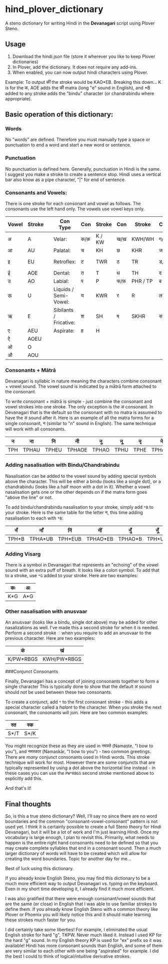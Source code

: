 # hind_plover_dictionary

A steno dictionary for writing Hindi in the **Devanagari** script using Plover Steno.

## Usage

1. Download the hindi.json file (store it wherever you like to keep Plover dictionaries)
2. In Plover, add the dictionary.  It does not require any add-ins.
3. When enabled, you can now output hindi characters using Plover.

Example: To output कीं the stroke would be KAO*EB.  Breaking this down... K is for the क, AOE adds the की matra (long "e" sound in English), and *B added to any stroke adds the "bindu" character (or chandrabindu where appropriate).

## Basic operation of this dictionary:

### Words

No "words" are defined.  Therefore you must manually type a space or punctuation to end a word and start a new word or sentence.

### Punctuation

No punctuation is defined here.  Generally, punctuation in Hindi is the same.  I suggest you make a stroke to create a sentence stop.  Hindi uses a vertical bar also know as a pipe character, "|" for end of sentence.  

### Consonants and Vowels:

There is one stroke for each consonant and vowel as follows.  The consonants use the left hand only.  The vowels use vowel keys only.

| Vowel  | Stroke |  | Con Type | Con | Stroke | Con | Stroke | Con | Stroke | Con | Stroke | Con | Stroke |
|---|---|---|---|---|---|---|---|---|---|---|---|---|---|
| अ | A |  | Velar: | क/क़ |  K / KW | ख/ख़ | KWH/WH | ग/ग़ | KP/KPHR | घ | KPH | ङ | KPW |
| आ  | AU |  | Palatal: | च | KH | छ | KHR | ज | SKWR | श | SH | ञ | STPH |
| इ | EU |  | Retroflex: | ट | TWR | ठ | TR | ड/ड़ | TKW / WR | ढ/ढ़ | TKPH / TKR | ण | TPHR |
| ई | AOE |  | Dental: | त | T | थ | TH | द | TK | ध | TH | न | TPH |
| उ | AO |  | Labial: | प | P | फ/फ़ | PHR / TP | ब | PW | भ | PWH | म | PH |
| ऊ | U |  | Liquids / Semi-Vowel: | य | KWR | र | R | ल | HR | व | W |  |  |
| ऋ | E |  | Sibilants / Fricative: | श | SH | ष | SKHR | स | S |  |  |  |  |
| ए | AEU |  | Aspirate: | ह | H |  |  |  |  |  |  |
| ऐ | AOEU |  |  |  |  |  |  |  |  |  |  |
| ओ | O |  |  |  |  |  |  |  |  |  |  |
| औ | AOU |  |  |  |  |  |  |  |  |  |  |

### Consonants + Mātrā

Devanagari is syllabic in nature meaning the characters combine consonant + vowel sound.  The vowel sound is indicated by a mātrā form attached to the consonant.

To write consonant + mātrā is simple - just combine the consonant and vowel strokes into one stroke. The only exception is the अ consonant.  In Devanagari that is the default so the consonant with no matra is assumed to have the अ sound after it. Here is an example of all the matra forms for a single consonant, न (similar to "n" sound in English).  The same technique will work with all consonants.

|न|ना|नि|नी|नु|नू|नृ|ने|नै|नो|नौ|
|---|---|---|---|---|---|---|---|---|---|---|
| TPH | TPHAU | TPHEU |TPHAOE |TPHAO |TPHU | TPHE | TPHAEU | TPHAOEU | TPHO | TPHAOU |

### Adding nasalisation with Bindu/Chandrabindu

Nasalisation can be added to the vowel sound by adding special symbols above the character.  This will be either a bindu (looks like a single dot), or a chandrabindu (looks like a half moon with a dot in it).  Whether a vowel nasalisation gets one or the other depends on if the matra form goes "above the line" or not.

To add bindu/chandrabindu nasalisation to your stroke, simply add `*B` to your stroke.  Here is the same table for the letter न, this time adding nasalisation to each with `*B`:

|नँ|नाँ|निं|नीं|नुँ|नूँ|नृँ|नें|नैं|नेौ|नौं|
|---|---|---|---|---|---|---|---|---|---|---|
| TPH*B | TPHA*UB | TPH*EUB | TPHAO*EB | TPHAO*B | TPH*UB | TPH*EB | TPHA*EUB | TPHAO*EUB | TPHO*B | TPHAO*UB |

### Adding Visarg

There is a symbol in Devanagari that represents an "echoing" of the vowel sound with an extra puff of breath.  It looks like a colon symbol.  To add that to a stroke, use `*G` added to your stroke.  Here are two examples:

|कः|अः|
|---|---|
| K*G | A*G |

### Other nasalisation with anusvaar

An anusvaar (looks like a bindu, single dot above) may be added for other nasalizations as well.  I've made this a second stroke for when it is needed.  Perform a second stroke `ं` when you require to add an anusvaar to the previous character.  Here are two examples:

|कं|खं|
|---|---|
| K/PW*RBGS | KWH/PW*RBGS |

###Conjunct Consonants

Finally, Devanagari has a concept of joining consonants together to form a single character  This is typically done to show that the default अ sound should not be used between these two consonants.

To create a conjunct, add `*` to the first consonant stroke - this adds a special character called a *halant* to the character.  When you stroke the next consonant, the consonants will join.  Here are two common examples:

|स्त|स्क|
|---|---|
| S*/T | S*/K |

You might recognize these as they are used in नमस्ते (Namaste, "I bow to you"), and नमस्कार (Namaskār, "I bow to you") - two common greetings.  There are *many* conjunct consonants used in Hindi words.  This stroke technique will work for most.  However there are some conjuncts that are typically represented by using a dot above the horizontal line instead - in these cases you can use the `PW*RBGS` second stroke mentioned above to explicitly add this.

And that's it!

## Final thoughts

So, is this a true steno dictionary?  Well, I'll say no since there are no word boundaries and the common "consonant-vowel-consonant" pattern is not used yet.  I think it is certainly possible to create a full Steno theory for Hindi Devanagari, but it will be a lot of work and I'm just learning Hindi.  Once my vocabulary is large enough, I plan to revisit this.  Primarily, what needs to happen is the entire right hand consonants need to be defined so that you may create complete syllables that end in a consonant sound.  Then a much larger dictionary of words will have to be created which will allow for creating the word boundaries.  Topic for another day for me...

Best of luck using this dictionary.  

If you already know English Steno, you may find this dictionary to be a much more efficient way to output Devanagari vs. typing on the keyboard.  Even in my short time developing it, I already find it much more efficient.

I was also gratified that there were enough consonant/vowel sounds that are the same (or close) in English that I was able to use familiar strokes to define them.  If you already know English Steno with a common theory like Plover or Phoenix you will likely notice this and it should make learning these strokes much faster for you.

I did certainly take some liberties!  For example, I eliminated the usual English stroke for hard "g", TKPW.  Never much liked it.  Instead I used KP for the hard "g" sound.  In my English theory KP is used for "ex" prefix so it was available!  Hindi has more consonant sounds than English, and some of them are very similar to each other with one being "aspirated" for example.  I did the best I could to think of logical/intuitive derivative strokes.



